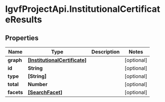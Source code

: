 # IgvfProjectApi.InstitutionalCertificateResults

## Properties

Name | Type | Description | Notes
------------ | ------------- | ------------- | -------------
**graph** | [**[InstitutionalCertificate]**](InstitutionalCertificate.md) |  | [optional] 
**id** | **String** |  | [optional] 
**type** | **[String]** |  | [optional] 
**total** | **Number** |  | [optional] 
**facets** | [**[SearchFacet]**](SearchFacet.md) |  | [optional] 


